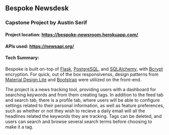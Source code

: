 ## Bespoke Newsdesk
### Capstone Project by Austin Serif

#### Project location: https://bespoke-newsroom.herokuapp.com/
#### APIs used: https://newsapi.org/

#### Tech Summary:
Bespoke is built on-top of [Flask](https://flask.palletsprojects.com/en/1.1.x/), [PostgreSQL](https://www.postgresql.org/), and [SQLAlchemy](https://www.sqlalchemy.org/), with [Bcrypt](https://pypi.org/project/bcrypt/) encryption. For quick, out of the box responsivenss, design patterns from [Material Design Lite](https://getmdl.io/) and [Bootstrap](https://getbootstrap.com/docs/4.5/getting-started/introduction/) were utilized on the front-end.

The project is a news tracking tool, providing users with a dashboard for searching keywords and from them creating tags. In addition to the feed tab and search tab, there is a profile tab, where users will be able to configure settings related to their personal information, as well as feature preferences, such as whether or not they wish to recieve a daily email will all the headlines related the keywords they are tracking. Tags can be deleted, and users can search and browse several search terms before choosing to make it a tag.

